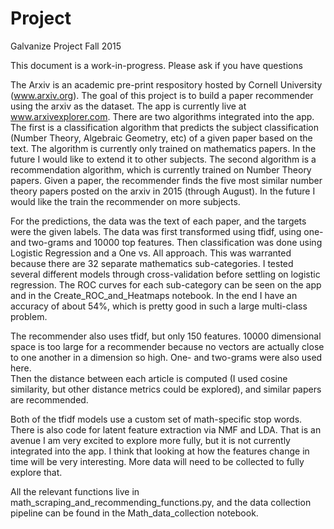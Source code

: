 # Project
Galvanize Project Fall 2015

This document is a work-in-progress.  Please ask if you have questions

The Arxiv is an academic pre-print respository hosted by Cornell University (www.arxiv.org). 
The goal of this project is to build a paper recommender using the arxiv as the dataset. 
The app is currently live at www.arxivexplorer.com.
There are two algorithms integrated into the app. 
The first is a classification algorithm that predicts the subject classification 
(Number Theory, Algebraic Geometry, etc) of a given paper based on the text.
The algorithm is currently only trained on mathematics papers. 
In the future I would like to extend it to other subjects. The second algorithm is a 
recommendation algorithm, which is currently trained on Number Theory papers. Given a paper, 
the recommender finds the five most similar number theory papers posted on the arxiv in 2015 
(through August). In the future I would like the train the recommender on more subjects.

For the predictions, the data was the text of each paper, and the targets were the given labels.  The data was first
transformed using tfidf, using one- and two-grams and 10000 top features.  Then classification was done
using Logistic Regression and a One vs. All approach.  This was warranted because there are
32 separate mathematics sub-categories.  I tested several different models through cross-validation before
settling on logistic regression.  The ROC curves for each sub-category can be seen on the app and in the 
Create_ROC_and_Heatmaps notebook.  In the end I have an accuracy of about 54%, which is pretty good in such a large
multi-class problem.

The recommender also uses tfidf, but only 150 features.  10000 dimensional space is too large for a recommender because
no vectors are actually close to one another in a dimension so high.  One- and two-grams were also used here.  
Then the distance between each article is computed (I used cosine similarity, 
but other distance metrics could be explored), and similar papers are recommended.

Both of the tfidf models use a custom set of math-specific stop words.  There is also code for latent feature
extraction via NMF and LDA.  That is an avenue I am very excited to explore more fully, but it is
not currently integrated into the app.  I think that looking
at how the features change in time will be very interesting.  More data will need to be collected to fully explore
that.

All the relevant functions live in math_scraping_and_recommending_functions.py, 
and the data collection pipeline can be found in the Math_data_collection notebook.
